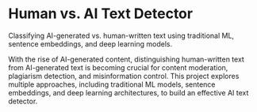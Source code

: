 
# Human vs. AI Text Detector

Classifying AI-generated vs. human-written text using traditional ML, sentence embeddings, and deep learning models.


With the rise of AI-generated content, distinguishing human-written text from AI-generated text is becoming crucial for content moderation, plagiarism detection, and misinformation control. This project explores multiple approaches, including traditional ML models, sentence embeddings, and deep learning architectures, to build an effective AI text detector.

